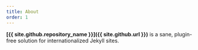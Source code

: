 ```yaml
---
title: About
order: 1
---
```


**[{{ site.github.repository_name }}]({{ site.github.url }})** is a sane, plugin-free solution for internationalized Jekyll sites.
